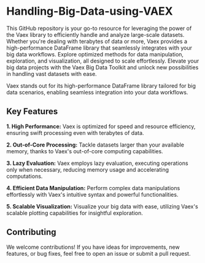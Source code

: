 # Handling-Big-Data-using-VAEX
This GitHub repository is your go-to resource for leveraging the power of the Vaex library to efficiently handle and analyze large-scale datasets. Whether you're dealing with terabytes of data or more, Vaex provides a high-performance DataFrame library that seamlessly integrates with your big data workflows. Explore optimized methods for data manipulation, exploration, and visualization, all designed to scale effortlessly. Elevate your big data projects with the Vaex Big Data Toolkit and unlock new possibilities in handling vast datasets with ease.

Vaex stands out for its high-performance DataFrame library tailored for big data scenarios, enabling seamless integration into your data workflows.

## Key Features 

**1. High Performance:** Vaex is optimized for speed and resource efficiency, ensuring swift processing even with terabytes of data.

**2. Out-of-Core Processing:** Tackle datasets larger than your available memory, thanks to Vaex's out-of-core computing capabilities.

**3. Lazy Evaluation:** Vaex employs lazy evaluation, executing operations only when necessary, reducing memory usage and accelerating computations.

**4. Efficient Data Manipulation:** Perform complex data manipulations effortlessly with Vaex's intuitive syntax and powerful functionalities.

**5. Scalable Visualization:** Visualize your big data with ease, utilizing Vaex's scalable plotting capabilities for insightful exploration.

## Contributing
We welcome contributions! If you have ideas for improvements, new features, or bug fixes, feel free to open an issue or submit a pull request.
